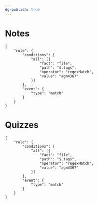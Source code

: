 ```yaml
---
dg-publish: true
---
```

# Notes

```aosr-deck-config
{
	"rule": {
		"conditions": {
			"all": [{
				"fact": "file",
				"path": "$.tags",
				"operator": "regexMatch",
				"value": "agm4367"
			}]
		},
		"event": {
			"type": "match"
		}
	}
}
```

# Quizzes
```aosr-deck-config
{
	"rule": {
		"conditions": {
			"all": [{
				"fact": "file",
				"path": "$.tags",
				"operator": "regexMatch",
				"value": "agm4367"
			}]
		},
		"event": {
			"type": "match"
		}
	}
}
```
